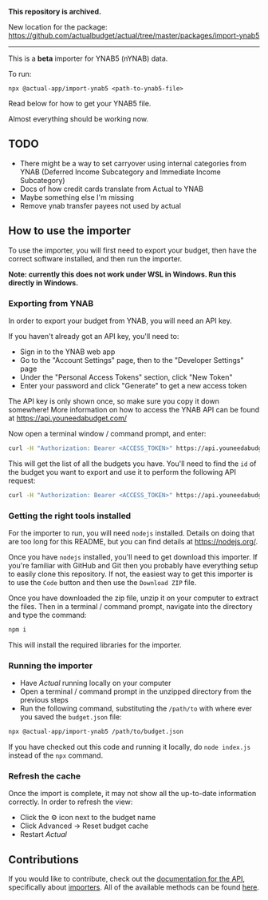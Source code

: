 **This repository is archived.**

New location for the package: https://github.com/actualbudget/actual/tree/master/packages/import-ynab5

---

This is a **beta** importer for YNAB5 (nYNAB) data.

To run:

```
npx @actual-app/import-ynab5 <path-to-ynab5-file>
```

Read below for how to get your YNAB5 file.

Almost everything should be working now.

## TODO
 - There might be a way to set carryover using internal categories from YNAB (Deferred Income Subcategory and Immediate Income Subcategory)
 - Docs of how credit cards translate from Actual to YNAB
 - Maybe something else I'm missing
 - Remove ynab transfer payees not used by actual

## How to use the importer

To use the importer, you will first need to export your budget, then have the correct software installed, and then run the importer.

**Note: currently this does not work under WSL in Windows. Run this directly in Windows.**

### Exporting from YNAB

In order to export your budget from YNAB, you will need an API key.

If you haven't already got an API key, you'll need to:

  * Sign in to the YNAB web app
  * Go to the "Account Settings" page, then to the "Developer Settings" page
  * Under the "Personal Access Tokens" section, click "New Token"
  * Enter your password and click "Generate" to get a new access token

The API key is only shown once, so make sure you copy it down somewhere!  More information on how to access the YNAB API can be found at https://api.youneedabudget.com/

Now open a terminal window / command prompt, and enter:

```bash
curl -H "Authorization: Bearer <ACCESS_TOKEN>" https://api.youneedabudget.com/v1/budgets
```

This will get the list of all the budgets you have.  You'll need to find the `id` of the budget you want to export and use it to perform the following API request:

```bash
curl -H "Authorization: Bearer <ACCESS_TOKEN>" https://api.youneedabudget.com/v1/budgets/<BUDGET ID> --output budget.json
```
### Getting the right tools installed

For the importer to run, you will need `nodejs` installed.  Details on doing that are too long for this README, but you can find details at https://nodejs.org/.

Once you have `nodejs` installed, you'll need to get download this importer.  If you're familiar with GitHub and Git then you probably have everything setup to easily clone this repository.  If not, the easiest way to get this importer is to use the `Code` button and then use the `Download ZIP` file.

Once you have downloaded the zip file, unzip it on your computer to extract the files.  Then in a terminal / command prompt, navigate into the directory and type the command:

```bash
npm i
```

This will install the required libraries for the importer.

### Running the importer

* Have _Actual_ running locally on your computer
* Open a terminal / command prompt in the unzipped directory from the previous steps
* Run the following command, substituting the `/path/to` with where ever you saved the `budget.json` file:

```bash
npx @actual-app/import-ynab5 /path/to/budget.json
```

If you have checked out this code and running it locally, do `node index.js` instead of the `npx` command.

### Refresh the cache

Once the import is complete, it may not show all the up-to-date information correctly.  In order to refresh the view:

* Click the ⚙️ icon next to the budget name
* Click Advanced -> Reset budget cache
* Restart _Actual_


## Contributions
If you would like to contribute, check out the [documentation for the API](https://actualbudget.com/docs/developers/using-the-API/), specifically about [importers](https://actualbudget.com/docs/developers/using-the-API/#writing-data-importers). All of the available methods can be found [here](https://actualbudget.com/docs/developers/API/).
